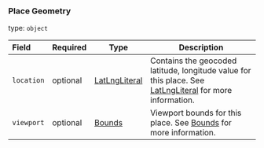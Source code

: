 <!--- This is a generated file, do not edit! -->
<!--- [START maps_http_schema_placegeometry] -->
<h3 class="schema-object" id="PlaceGeometry">Place Geometry</h3>

type: `object`

| Field      | Required | Type                                            | Description                                                                                                                               |
| :--------- | -------- | ----------------------------------------------- | ----------------------------------------------------------------------------------------------------------------------------------------- |
| `location` | optional | [LatLngLiteral](#LatLngLiteral "LatLngLiteral") | Contains the geocoded latitude, longitude value for this place. See [LatLngLiteral](#LatLngLiteral "LatLngLiteral") for more information. |
| `viewport` | optional | [Bounds](#Bounds "Bounds")                      | Viewport bounds for this place. See [Bounds](#Bounds "Bounds") for more information.                                                      |

<!--- [END maps_http_schema_placegeometry] -->
